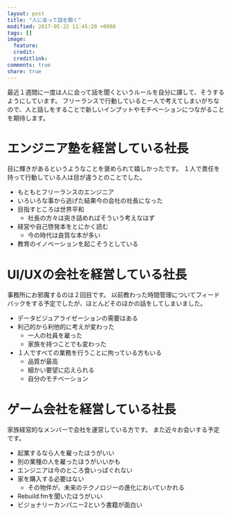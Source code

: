 ```yaml
---
layout: post
title: "人に会って話を聞く"
modified: 2017-05-22 11:45:20 +0900
tags: []
image:
  feature: 
  credit: 
  creditlink: 
comments: true
share: true
---
```



最近１週間に一度は人に会って話を聞くというルールを自分に課して、そうするようにしています。
フリーランスで行動していると一人で考えてしまいがちなので、人と話しをすることで新しいインプットやモチベーションにつながることを期待します。

# エンジニア塾を経営している社長

目に輝きがあるというようなことを褒められて嬉しかったです。
１人で責任を持って行動している人は目が違うとのことでした。

- もともとフリーランスのエンジニア
- いろいろな事から逃げた結果今の会社の社長になった
- 目指すところは世界平和
    - 社長の方々は突き詰めればそういう考えなはず
- 経営や自己啓発本をとにかく読む
    - 今の時代は良質な本が多い
- 教育のイノベーションを起こそうとしている

# UI/UXの会社を経営している社長

事務所にお邪魔するのは２回目です。
以前教わった時間管理についてフィードバックをする予定でしたが、ほとんどそのほかの話をしてしまいました。

- データビジュアライゼーションの需要はある
- 利己的から利他的に考えが変わった
    - 一人の社員を雇った
    - 家族を持つことでも変わった
- １人ですべての業務を行うことに拘っている方もいる
    - 品質が最高
    - 細かい要望に応えられる
    - 自分のモチベーション


# ゲーム会社を経営している社長

家族経営的なメンバーで会社を運営している方です。
また近々お会いする予定です。

- 起業するなら人を雇ったほうがいい
- 別の業種の人を雇ったほうがいいかも
- エンジニアは今のところ食いっぱぐれない
- 家を購入する必要はない
    - その物件が、未来のテクノロジーの進化においていかれる
- Rebuild.fmを聞いたほうがいい
- ビジョナリーカンパニー2という書籍が面白い
